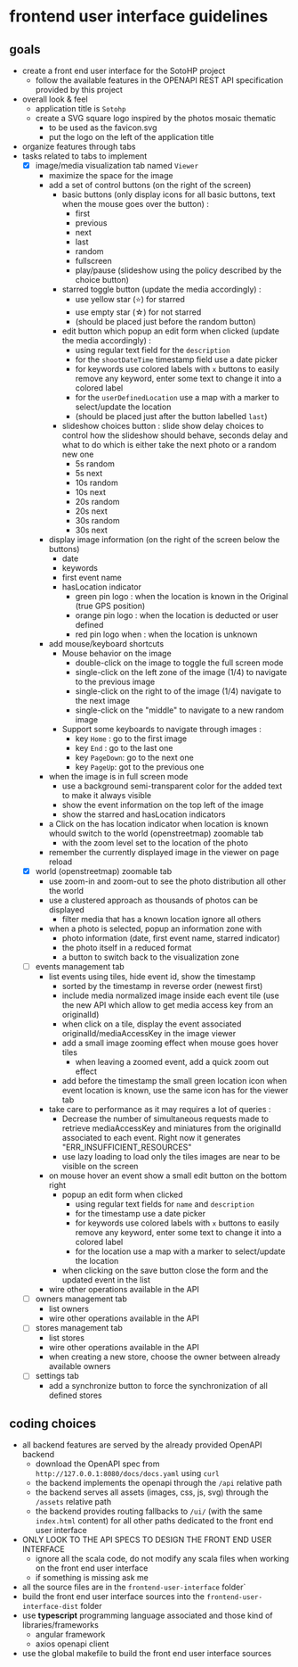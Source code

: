 # frontend user interface guidelines

## goals

- create a front end user interface for the SotoHP project
    - follow the available features in the OPENAPI REST API specification provided by this project
- overall look & feel
    - application title is `Sotohp`
    - create a SVG square logo inspired by the photos mosaic thematic
      - to be used as the favicon.svg
      - put the logo on the left of the application title
- organize features through tabs
- tasks related to tabs to implement
  - [x] image/media visualization tab named `Viewer`
    - maximize the space for the image
    - add a set of control buttons (on the right of the screen)
      - basic buttons (only display icons for all basic buttons, text when the mouse goes over the button) :
        - first
        - previous
        - next
        - last
        - random
        - fullscreen
        - play/pause (slideshow using the policy described by the choice button)
      - starred toggle button (update the media accordingly) :
          - use yellow star (⭐) for starred
          - use empty star (☆) for not starred
          - (should be placed just before the random button)
      - edit button which popup an edit form when clicked (update the media accordingly) :
          - using regular text field for the `description`
          - for the `shootDateTime` timestamp field use a date picker
          - for keywords use colored labels with `x` buttons to easily remove any keyword, enter some text to change it into a colored label
          - for the `userDefinedLocation` use a map with a marker to select/update the location
          - (should be placed just after the button labelled `last`)
      - slideshow choices button : slide show delay choices to control how the slideshow should behave, seconds delay and what to do which is either take the next photo or a random new one
        - 5s random
        - 5s next
        - 10s random
        - 10s next
        - 20s random
        - 20s next
        - 30s random
        - 30s next
    - display image information (on the right of the screen below the buttons)
      - date
      - keywords
      - first event name
      - hasLocation indicator
        - green pin logo : when the location is known in the Original (true GPS position)
        - orange pin logo : when the location is deducted or user defined
        - red pin logo when : when the location is unknown
    - add mouse/keyboard shortcuts
      - Mouse behavior on the image
        - double-click on the image to toggle the full screen mode
        - single-click on the left zone of the image (1/4) to navigate to the previous image
        - single-click on the right to of the image (1/4) navigate to the next image
        - single-click on the "middle" to navigate to a new random image
      - Support some keyboards to navigate through images :
        - key `Home` : go to the first image
        - key `End` : go to the last one
        - key `PageDown`: go to the next one
        - key `PageUp`: got to the previous one
    - when the image is in full screen mode
      - use a background semi-transparent color for the added text to make it always visible
      - show the event information on the top left of the image
      - show the starred and hasLocation indicators
    - a Click on the has location indicator when location is known whould switch to the world (openstreetmap) zoomable tab
      - with the zoom level set to the location of the photo
    - remember the currently displayed image in the viewer on page reload
  - [x] world (openstreetmap) zoomable tab
    - use zoom-in and zoom-out to see the photo distribution all other the world
    - use a clustered approach as thousands of photos can be displayed
      - filter media that has a known location ignore all others
    - when a photo is selected, popup an information zone with
      - photo information (date, first event name, starred indicator)
      - the photo itself in a reduced format
      - a button to switch back to the visualization zone
  - [ ] events management tab
    - list events using tiles, hide event id, show the timestamp
      - sorted by the timestamp in reverse order (newest first)
      - include media normalized image inside each event tile (use the new API which allow to get media access key from an originalId)
      - when click on a tile, display the event associated originalId/mediaAccessKey in the image viewer 
      - add a small image zooming effect when mouse goes hover tiles
        - when leaving a zoomed event, add a quick zoom out effect
      - add before the timestamp the small green location icon when event location is known, use the same icon has for the viewer tab
    - take care to performance as it may requires a lot of queries :
      - Decrease the number of simultaneous requests made to retrieve mediaAccessKey and miniatures from the originalId associated to each event.
        Right now it generates "ERR_INSUFFICIENT_RESOURCES"
      - use lazy loading to load only the tiles images are near to be visible on the screen
    - on mouse hover an event show a small edit button on the bottom right
      - popup an edit form when clicked
        - using regular text fields for `name` and `description`
        - for the timestamp use a date picker
        - for keywords use colored labels with `x` buttons to easily remove any keyword, enter some text to change it into a colored label
        - for the location use a map with a marker to select/update the location
      - when clicking on the save button close the form and the updated event in the list
    - wire other operations available in the API
  - [ ] owners management tab
    - list owners
    - wire other operations available in the API
  - [ ] stores management tab
    - list stores
    - wire other operations available in the API
    - when creating a new store, choose the owner between already available owners
  - [ ] settings tab
    - add a synchronize button to force the synchronization of all defined stores

## coding choices

- all backend features are served by the already provided OpenAPI backend
  - download the OpenAPI spec from `http://127.0.0.1:8080/docs/docs.yaml` using `curl`
  - the backend implements the openapi through the `/api` relative path
  - the backend serves all assets (images, css, js, svg) through the `/assets` relative path
  - the backend provides routing fallbacks to `/ui/` (with the same `index.html` content) for all other paths dedicated to the front end user interface
- ONLY LOOK TO THE API SPECS TO DESIGN THE FRONT END USER INTERFACE
    - ignore all the scala code, do not modify any scala files when working on the front end user interface
    - if something is missing ask me
- all the source files are in the `frontend-user-interface` folder`
- build the front end user interface sources into the `frontend-user-interface-dist` folder
- use **typescript** programming language associated and those kind of libraries/frameworks
  - angular framework
  - axios openapi client
- use the global makefile to build the front end user interface sources
